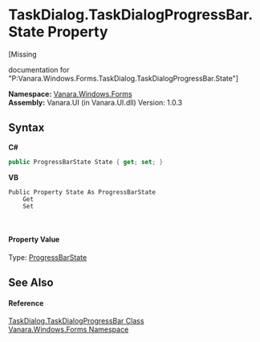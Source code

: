 # TaskDialog.TaskDialogProgressBar.State Property 
 

\[Missing <summary> documentation for "P:Vanara.Windows.Forms.TaskDialog.TaskDialogProgressBar.State"\]

**Namespace:**&nbsp;<a href="c580cf52-4028-70db-28d0-f9b1abc03861">Vanara.Windows.Forms</a><br />**Assembly:**&nbsp;Vanara.UI (in Vanara.UI.dll) Version: 1.0.3

## Syntax

**C#**<br />
``` C#
public ProgressBarState State { get; set; }
```

**VB**<br />
``` VB
Public Property State As ProgressBarState
	Get
	Set
```

<br />

#### Property Value
Type: <a href="6f51ed71-7747-af1f-ca3b-be415aa0f015">ProgressBarState</a>

## See Also


#### Reference
<a href="953b2b6a-9e47-ff69-982a-3b96b936e3ff">TaskDialog.TaskDialogProgressBar Class</a><br /><a href="c580cf52-4028-70db-28d0-f9b1abc03861">Vanara.Windows.Forms Namespace</a><br />